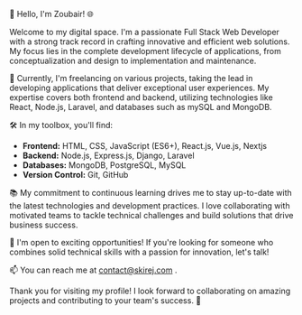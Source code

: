 🚀 Hello, I'm Zoubair! 🌐

Welcome to my digital space. I'm a passionate Full Stack Web Developer with a strong track record in crafting innovative and efficient web solutions. My focus lies in the complete development lifecycle of applications, from conceptualization and design to implementation and maintenance.

💼 Currently, I'm freelancing on various projects, taking the lead in developing applications that deliver exceptional user experiences. My expertise covers both frontend and backend, utilizing technologies like React, Node.js, Laravel, and databases such as mySQL and MongoDB.


🛠️ In my toolbox, you'll find:

- **Frontend:** HTML, CSS, JavaScript (ES6+), React.js, Vue.js, Nextjs
- **Backend:** Node.js, Express.js, Django, Laravel
- **Databases:** MongoDB, PostgreSQL, MySQL
- **Version Control:** Git, GitHub

📚 My commitment to continuous learning drives me to stay up-to-date with the latest technologies and development practices. I love collaborating with motivated teams to tackle technical challenges and build solutions that drive business success.

🌟 I'm open to exciting opportunities! If you're looking for someone who combines solid technical skills with a passion for innovation, let's talk!

📫 You can reach me at contact@skirej.com .

Thank you for visiting my profile! I look forward to collaborating on amazing projects and contributing to your team's success. 🚀
